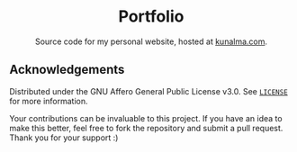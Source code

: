 <div align="center">
<h1 align="center">Portfolio</h1>

<p align="center">
Source code for my personal website, hosted at <a href="https://kunalma.com">kunalma.com</a>.
</p>
</div>

## Acknowledgements

Distributed under the GNU Affero General Public License v3.0. See <a href="https://github.com/kunal-ma/Portfolio/blob/main/LICENSE">`LICENSE`</a> for more information.

Your contributions can be invaluable to this project. If you have an idea to make this better, feel free to fork the repository and submit a pull request. Thank you for your support :)
